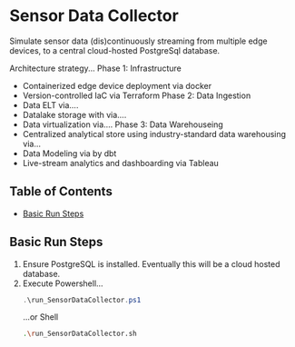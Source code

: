 # Sensor Data Collector

Simulate sensor data (dis)continuously streaming from multiple edge devices, to a central cloud-hosted PostgreSql database.

Architecture strategy...
Phase 1: Infrastructure
-    Containerized edge device deployment via docker
-    Version-controlled IaC via Terraform
Phase 2: Data Ingestion
-    Data ELT via....
-    Datalake storage with via....
-    Data virtualization via....
Phase 3: Data Warehouseing
-    Centralized analytical store using industry-standard data warehousing via...
-    Data Modeling via by dbt 
-    Live-stream analytics and dashboarding via Tableau

## Table of Contents
- [Basic Run Steps](#basicrunsteps)

## Basic Run Steps
1. Ensure PostgreSQL is installed. Eventually this will be a cloud hosted database.
2. Execute Powershell...
   ```powershell
   .\run_SensorDataCollector.ps1
   ```
   ...or Shell
   ```sh
   .\run_SensorDataCollector.sh
   ```
